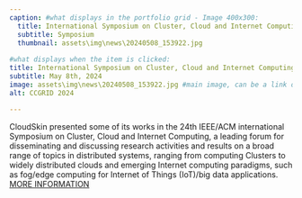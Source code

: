 ```yaml
---
caption: #what displays in the portfolio grid - Image 400x300:
  title: International Symposium on Cluster, Cloud and Internet Computing  
  subtitle: Symposium
  thumbnail: assets\img\news\20240508_153922.jpg
  
#what displays when the item is clicked:
title: International Symposium on Cluster, Cloud and Internet Computing 
subtitle: May 8th, 2024
image: assets\img\news\20240508_153922.jpg #main image, can be a link or a file in assets/img/portfolio
alt: CCGRID 2024 

---
```

CloudSkin presented some of its works in the 24th IEEE/ACM international Symposium on Cluster, Cloud and Internet Computing, a leading forum for disseminating and discussing research activities and results on a broad range of topics in distributed systems, ranging from computing Clusters to widely distributed clouds and emerging Internet computing paradigms, such as fog/edge computing for Internet of Things (IoT)/big data applications. <br/>
<a href="https://2024.ccgrid-conference.org/" target="_blank">MORE INFORMATION</a>




